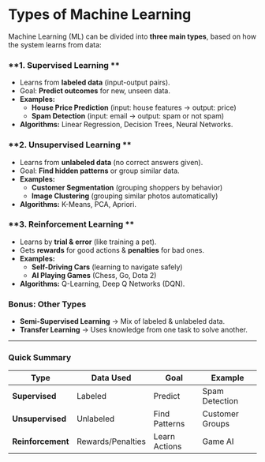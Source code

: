 # **Types of Machine Learning**  

Machine Learning (ML) can be divided into **three main types**, based on how the system learns from data:  

### **1. Supervised Learning **  
- Learns from **labeled data** (input-output pairs).  
- Goal: **Predict outcomes** for new, unseen data.  
- **Examples:**  
  - **House Price Prediction** (input: house features → output: price)  
  - **Spam Detection** (input: email → output: spam or not spam)  
- **Algorithms:** Linear Regression, Decision Trees, Neural Networks.  

### **2. Unsupervised Learning **  
- Learns from **unlabeled data** (no correct answers given).  
- Goal: **Find hidden patterns** or group similar data.  
- **Examples:**  
  - **Customer Segmentation** (grouping shoppers by behavior)  
  - **Image Clustering** (grouping similar photos automatically)  
- **Algorithms:** K-Means, PCA, Apriori.  

### **3. Reinforcement Learning **  
- Learns by **trial & error** (like training a pet).  
- Gets **rewards** for good actions & **penalties** for bad ones.  
- **Examples:**  
  - **Self-Driving Cars** (learning to navigate safely)  
  - **AI Playing Games** (Chess, Go, Dota 2)  
- **Algorithms:** Q-Learning, Deep Q Networks (DQN).  

### **Bonus: Other Types**  
- **Semi-Supervised Learning**  → Mix of labeled & unlabeled data.  
- **Transfer Learning** → Uses knowledge from one task to solve another.  

---  
### **Quick Summary**  
| Type | Data Used | Goal | Example |  
|------|-----------|------|---------|  
| **Supervised**  | Labeled | Predict | Spam Detection |  
| **Unsupervised**  | Unlabeled | Find Patterns | Customer Groups |  
| **Reinforcement**  | Rewards/Penalties | Learn Actions | Game AI |  
